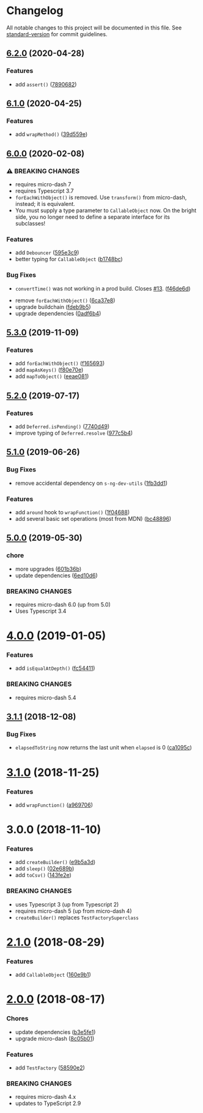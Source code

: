 # Changelog

All notable changes to this project will be documented in this file. See [standard-version](https://github.com/conventional-changelog/standard-version) for commit guidelines.

## [6.2.0](https://github.com/simontonsoftware/s-js-utils/compare/v6.1.0...v6.2.0) (2020-04-28)

### Features

- add `assert()` ([7890682](https://github.com/simontonsoftware/s-js-utils/commit/789068286cdfe43d6d6886a74584191271ac8aa7))

## [6.1.0](https://github.com/simontonsoftware/s-js-utils/compare/v6.0.0...v6.1.0) (2020-04-25)

### Features

- add `wrapMethod()` ([39d559e](https://github.com/simontonsoftware/s-js-utils/commit/39d559e34df3546a52c611be2971432fcad65e2b))

## [6.0.0](https://github.com/simontonsoftware/s-js-utils/compare/v5.3.0...v6.0.0) (2020-02-08)

### ⚠ BREAKING CHANGES

- requires micro-dash 7
- requires Typescript 3.7
- `forEachWithObject()` is removed. Use `transform()` from micro-dash, instead; it is equivalent.
- You must supply a type parameter to `CallableObject` now. On the bright side, you no longer need to define a separate interface for its subclasses!

### Features

- add `Debouncer` ([595e3c9](https://github.com/simontonsoftware/s-js-utils/commit/595e3c959bb1d9ce4506b4ba93a058bc9052c7d5))
- better typing for `CallableObject` ([b1748bc](https://github.com/simontonsoftware/s-js-utils/commit/b1748bc63809ac8fd146cb67b5af81c14b77130d))

### Bug Fixes

- `convertTime()` was not working in a prod build. Closes [#13](https://github.com/simontonsoftware/s-js-utils/issues/13). ([f46de6d](https://github.com/simontonsoftware/s-js-utils/commit/f46de6dfa4017344b293aa5ff3bc5e27bdba8ddf))

* remove `forEachWithObject()` ([6ca37e8](https://github.com/simontonsoftware/s-js-utils/commit/6ca37e8422249f2011c3837e260ba14997e282c0))
* upgrade buildchain ([fdeb9b5](https://github.com/simontonsoftware/s-js-utils/commit/fdeb9b5f4d7199f1b855e6bd086ca8509ea1482d))
* upgrade dependencies ([0adf6b4](https://github.com/simontonsoftware/s-js-utils/commit/0adf6b48e8fbc1ab619fcc5a4eeae92e338ff1f9))

## [5.3.0](https://github.com/simontonsoftware/s-js-utils/compare/v5.2.0...v5.3.0) (2019-11-09)

### Features

- add `forEachWithObject()` ([f165693](https://github.com/simontonsoftware/s-js-utils/commit/f165693))
- add `mapAsKeys()` ([f80e70e](https://github.com/simontonsoftware/s-js-utils/commit/f80e70e))
- add `mapToObject()` ([eeae081](https://github.com/simontonsoftware/s-js-utils/commit/eeae081))

## [5.2.0](https://github.com/simontonsoftware/s-js-utils/compare/v5.1.0...v5.2.0) (2019-07-17)

### Features

- add `Deferred.isPending()` ([7740d49](https://github.com/simontonsoftware/s-js-utils/commit/7740d49))
- improve typing of `Deferred.resolve` ([977c5b4](https://github.com/simontonsoftware/s-js-utils/commit/977c5b4))

## [5.1.0](https://github.com/simontonsoftware/s-js-utils/compare/v5.0.0...v5.1.0) (2019-06-26)

### Bug Fixes

- remove accidental dependency on `s-ng-dev-utils` ([1fb3dd1](https://github.com/simontonsoftware/s-js-utils/commit/1fb3dd1))

### Features

- add `around` hook to `wrapFunction()` ([1f04688](https://github.com/simontonsoftware/s-js-utils/commit/1f04688))
- add several basic set operations (most from MDN) ([bc48896](https://github.com/simontonsoftware/s-js-utils/commit/bc48896))

## [5.0.0](https://github.com/simontonsoftware/s-js-utils/compare/v4.0.0...v5.0.0) (2019-05-30)

### chore

- more upgrades ([601b36b](https://github.com/simontonsoftware/s-js-utils/commit/601b36b))
- update dependencies ([6ed10d6](https://github.com/simontonsoftware/s-js-utils/commit/6ed10d6))

### BREAKING CHANGES

- requires micro-dash 6.0 (up from 5.0)
- Uses Typescript 3.4

<a name="4.0.0"></a>

# [4.0.0](https://github.com/simontonsoftware/s-js-utils/compare/v3.1.1...v4.0.0) (2019-01-05)

### Features

- add `isEqualAtDepth()` ([fc54411](https://github.com/simontonsoftware/s-js-utils/commit/fc54411))

### BREAKING CHANGES

- requires micro-dash 5.4

<a name="3.1.1"></a>

## [3.1.1](https://github.com/simontonsoftware/s-js-utils/compare/v3.1.0...v3.1.1) (2018-12-08)

### Bug Fixes

- `elapsedToString` now returns the last unit when `elapsed` is 0 ([ca1095c](https://github.com/simontonsoftware/s-js-utils/commit/ca1095c))

<a name="3.1.0"></a>

# [3.1.0](https://github.com/simontonsoftware/s-js-utils/compare/v3.0.0...v3.1.0) (2018-11-25)

### Features

- add `wrapFunction()` ([a969706](https://github.com/simontonsoftware/s-js-utils/commit/a969706))

<a name="3.0.0"></a>

# 3.0.0 (2018-11-10)

### Features

- add `createBuilder()` ([e9b5a3d](https://github.com/simontonsoftware/s-js-utils/commit/e9b5a3d))
- add `sleep()` ([02e689b](https://github.com/simontonsoftware/s-js-utils/commit/02e689b))
- add `toCsv()` ([143fe2e](https://github.com/simontonsoftware/s-js-utils/commit/143fe2e))

### BREAKING CHANGES

- uses Typescript 3 (up from Typescript 2)
- requires micro-dash 5 (up from micro-dash 4)
- `createBuilder()` replaces `TestFactorySuperclass`

<a name="2.1.0"></a>

# [2.1.0](https://github.com/simontonsoftware/s-js-utils/compare/v2.0.0...v2.1.0) (2018-08-29)

### Features

- add `CallableObject` ([160e9b1](https://github.com/simontonsoftware/s-js-utils/commit/160e9b1))

<a name="2.0.0"></a>

# [2.0.0](https://github.com/simontonsoftware/s-js-utils/compare/v1.1.1...v2.0.0) (2018-08-17)

### Chores

- update dependencies ([b3e5fe1](https://github.com/simontonsoftware/s-js-utils/commit/b3e5fe1))
- upgrade micro-dash ([8c05b01](https://github.com/simontonsoftware/s-js-utils/commit/8c05b01))

### Features

- add `TestFactory` ([58590e2](https://github.com/simontonsoftware/s-js-utils/commit/58590e2))

### BREAKING CHANGES

- requires micro-dash 4.x
- updates to TypeScript 2.9
